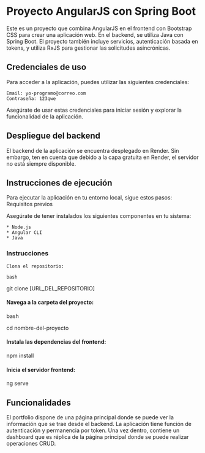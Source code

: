 # Proyecto AngularJS con Spring Boot

Este es un proyecto que combina AngularJS en el frontend con Bootstrap CSS para crear una aplicación web. En el backend, se utiliza Java con Spring Boot. El proyecto también incluye servicios, autenticación basada en tokens, y utiliza RxJS para gestionar las solicitudes asincrónicas.

## Credenciales de uso

Para acceder a la aplicación, puedes utilizar las siguientes credenciales:

    Email: yo-programo@correo.com
    Contraseña: 123qwe

Asegúrate de usar estas credenciales para iniciar sesión y explorar la funcionalidad de la aplicación.

## Despliegue del backend

El backend de la aplicación se encuentra desplegado en Render. Sin embargo, ten en cuenta que debido a la capa gratuita en Render, el servidor no está siempre disponible. 

## Instrucciones de ejecución

Para ejecutar la aplicación en tu entorno local, sigue estos pasos:
Requisitos previos

Asegúrate de tener instalados los siguientes componentes en tu sistema:

    * Node.js
    * Angular CLI
    * Java
   
### Instrucciones

    Clona el repositorio:

    bash

git clone [URL_DEL_REPOSITORIO]

#### Navega a la carpeta del proyecto:

bash

cd nombre-del-proyecto

#### Instala las dependencias del frontend:

npm install

#### Inicia el servidor frontend:

ng serve



## Funcionalidades
El portfolio dispone de una página principal donde se puede ver la información que se trae desde el backend. La aplicación tiene función de autenticación y permanencia por token. Una vez dentro, contiene un dashboard que es réplica de la página principal donde se puede realizar operaciones CRUD.
